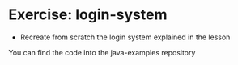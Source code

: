 # Exercise: login-system
* Recreate from scratch the login system explained in the lesson


You can find the code into the java-examples repository